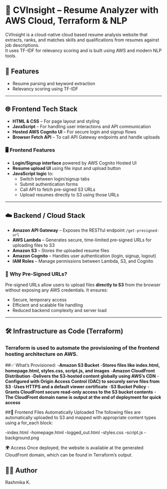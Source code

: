 # 🧠 CVInsight – Resume Analyzer with AWS Cloud, Terraform & NLP

CVInsight is a cloud-native cloud based resume analysis website that extracts, ranks, and matches skills and qualifications from resumes against job descriptions.  
It uses TF-IDF for relevancy scoring and is built using AWS and modern NLP tools.

## 🚀 Features
- Resume parsing and keyword extraction
- Relevancy scoring using TF-IDF

---

## 🌐 Frontend Tech Stack

- **HTML & CSS** – For page layout and styling
- **JavaScript** – For handling user interactions and API communication
- **Hosted AWS Cognito UI** – For secure login and signup flows
- **Browser Fetch API** – To call API Gateway endpoints and handle uploads

### 🖥️ Frontend Features

- **Login/Signup interface** powered by AWS Cognito Hosted UI
- **Resume upload UI** using file input and upload button
- **JavaScript logic** to:
  - Switch between login/signup tabs
  - Submit authentication forms
  - Call API to fetch pre-signed S3 URLs
  - Upload resumes directly to S3 using those URLs

---

## ☁️ Backend / Cloud Stack

- **Amazon API Gateway** – Exposes the RESTful endpoint `/get-presigned-url`
- **AWS Lambda** – Generates secure, time-limited pre-signed URLs for uploading files to S3
- **Amazon S3** – Stores the uploaded resume files
- **Amazon Cognito** – Handles user authentication (login, signup, logout)
- **IAM Roles** – Manage permissions between Lambda, S3, and Cognito

### 🔐 Why Pre-Signed URLs?

Pre-signed URLs allow users to upload files **directly to S3** from the browser without exposing any AWS credentials. It ensures:
- Secure, temporary access
- Efficient and scalable file handling
- Reduced backend complexity and server load

---

## 🛠️ Infrastructure as Code (Terraform)
### Terraform is used to automate the provisioning of the frontend hosting architecture on AWS.

##✅ What’s Provisioned:
-**Amazon S3 Bucket**
-**Stores files like index.html, homepage.html, styles.css, script.js, and images**
-**Amazon CloudFront Distribution**
-**Delivers the S3-hosted content globally using AWS’s CDN**
-**Configured with Origin Access Control (OAC) to securely serve files from S3**
-**Uses HTTPS and a default viewer certificate**
-**S3 Bucket Policy**
-**Grants CloudFront secure read-only access to the S3 bucket contents**
-**The CloudFront domain name is output at the end of deployment for quick access**

##📁 Frontend Files Automatically Uploaded
The following files are automatically uploaded to S3 and mapped with appropriate content types using a for_each block:

-index.html
-homepage.html
-logged_out.html
-styles.css
-script.js
-background.png

🌍 Access
Once deployed, the website is available at the generated CloudFront domain, which can be found in Terraform’s output.

## 👩‍💻 Author
Rashmika K.
